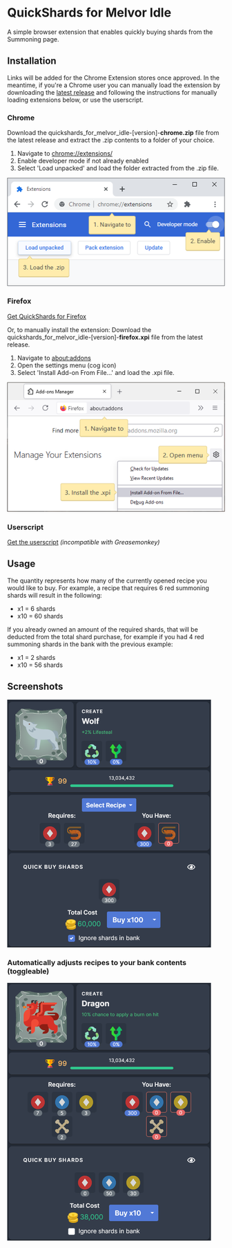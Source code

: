 # QuickShards for Melvor Idle
A simple browser extension that enables quickly buying shards from the Summoning page.

## Installation
Links will be added for the Chrome Extension stores once approved. In the meantime, if you're a Chrome user you can manually load the extension by downloading the [latest release](https://github.com/ChaseStrackbein/melvor-idle-quickshards/releases/latest) and following the instructions for manually loading extensions below, or use the userscript.

### Chrome
Download the quickshards_for_melvor_idle-\[version\]-**chrome.zip** file from the latest release and extract the .zip contents to a folder of your choice.
1. Navigate to [chrome://extensions/](chrome://extensions/)
2. Enable developer mode if not already enabled
3. Select 'Load unpacked' and load the folder extracted from the .zip file.

![Chrome installation instructions](Media/chrome-install.png)

### Firefox
[Get QuickShards for Firefox](https://addons.mozilla.org/en-US/firefox/addon/quickshards-for-melvor-idle/)

Or, to manually install the extension:
Download the quickshards_for_melvor_idle-\[version\]-**firefox.xpi** file from the latest release.
1. Navigate to [about:addons](about:addons)
2. Open the settings menu (cog icon)
3. Select 'Install Add-on From File...' and load the .xpi file.

![Firefox installation instructions](Media/firefox-install.png)

### Userscript
[Get the userscript](https://greasyfork.org/en/scripts/428146-quickshards-for-melvor-idle) *(incompatible with Greasemonkey)*

## Usage
The quantity represents how many of the currently opened recipe you would like to buy. For example, a recipe that requires 6 red summoning shards will result in the following:
* x1 = 6 shards
* x10 = 60 shards

If you already owned an amount of the required shards, that will be deducted from the total shard purchase, for example if you had 4 red summoning shards in the bank with the previous example:
* x1 = 2 shards
* x10 = 56 shards

## Screenshots
![Screenshot of QuickShards](Media/example1.png)

### Automatically adjusts recipes to your bank contents (toggleable)
![Another screenshot of QuickShards](Media/example2.png)